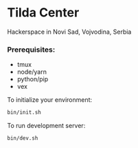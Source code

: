 # Tilda Center
Hackerspace in Novi Sad, Vojvodina, Serbia

### Prerequisites:
* tmux
* node/yarn
* python/pip
* vex

To initialize your environment:
```bash
bin/init.sh
```

To run development server:
```bash
bin/dev.sh
```
